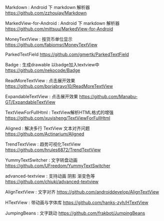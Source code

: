Markdown : Android 下 markdown 解析器
https://github.com/zzhoujay/Markdown

MarkedView-for-Android : Android 下 markdown 解析器
https://github.com/mittsuu/MarkedView-for-Android

MoneyTextView : 按货币单位显示
https://github.com/fabiomsr/MoneyTextView

ParkedTextField
https://github.com/gmertk/ParkedTextField

Badge : 生成drawable 以badge加入textview中
https://github.com/nekocode/Badge

ReadMoreTextView : 点击展开效果
https://github.com/borjabravo10/ReadMoreTextView

ExpandableTextView : 点击展开效果
https://github.com/Manabu-GT/ExpandableTextView

TextViewForFullHtml : TextView解析HTML格式的增强
https://github.com/xuyisheng/TextViewForFullHtml

Aligned : 解决多行 TextView 文本对齐问题
https://github.com/Actinarium/Aligned

TrendTextView : 趋势可视化TextView
https://github.com/hrules6872/TrendTextView

YummyTextSwitcher : 文字转盘动画
https://github.com/UFreedom/YummyTextSwitcher

advanced-textview : 支持动画 阴影 渐变色等
https://github.com/chiuki/advanced-textview

AlignTextView : 文字对齐
https://github.com/androiddevelop/AlignTextView

HTextView : 带动画与字体库
https://github.com/hanks-zyh/HTextView

JumpingBeans : 文字跳动
https://github.com/frakbot/JumpingBeans
